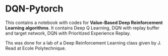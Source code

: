 # DQN-Pytorch

This contains a notebook with codes for **Value-Based Deep Reinforcement Learning algorithms**. It contains Deep Q Learning, DQN with replay buffer and target network, DQN with Prioritized Experience Replay.

Ths was done for a lab of a Deep Reinforcement Learning class given by J. Read at Ecole Polytechnique.
